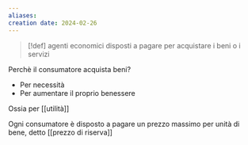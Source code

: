 ```yaml
---
aliases: 
creation date: 2024-02-26
---
```


>[!def]
>agenti economici disposti a pagare per acquistare i beni o i servizi

Perchè il consumatore acquista beni?
- Per necessità
- Per aumentare il proprio benessere

Ossia per [[utilità]]


Ogni consumatore è disposto a pagare un prezzo massimo per unità di bene, detto [[prezzo di riserva]]